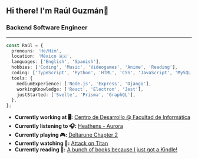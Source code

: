 ## Hi there! I'm Raúl Guzmán👋

### Backend Software Engineer

---

```typescript
const Raúl = {
  pronouns: 'He/Him',
  location: 'México 🇲🇽',
  languages: ['English', 'Spanish'],
  hobbies: ['Coding', 'Music', 'Videogames', 'Anime', 'Reading'],
  coding: ['TypeScript', 'Python', 'HTML', 'CSS', 'JavaScript', 'MySQL'],
  tools: {
    mediumExperience: ['Node.js', 'Express', 'Django'],
    workingKnowledge: ['React', 'Electron', 'Jest'],
    justStarted: ['Svelte', 'Prisma', 'GraphQL'],
  },
};
```

- **Currently working at 🖥️:** [Centro de Desarrollo @ Facultad de Informática](https://www.uaq.mx/informatica/cede.html)
- **Currently listening to 🎧:** [Heathens - Aurora](https://www.youtube.com/watch?v=1eZZBZLNpNU)
- **Currently playing 🎮:** [Deltarune Chapter 2](https://www.youtube.com/watch?v=h5aS3lYOZyU)
- **Currently watching 👀:** [Attack on Titan](https://www.youtube.com/watch?v=QXosUd1l8C0)
- **Currently reading 📕:** [A bunch of books because I just got a Kindle!](https://www.youtube.com/watch?v=HxkmXnRQblE)

